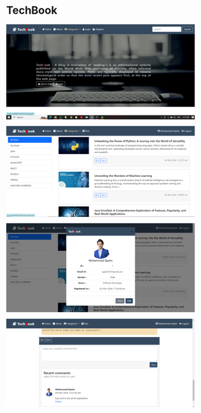 # TechBook

<p align="center">
  <img src="readme-assets/homePage.PNG" alt="demo">
</p>

<p align="center">
  <img src="readme-assets/blogPage.PNG" alt="demo">
</p>

<p align="center">
  <img src="readme-assets/profilePage.PNG" alt="demo">
</p>

<p align="center">
  <img src="readme-assets/commentPage.PNG" alt="demo">
</p>

